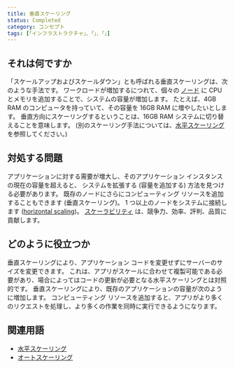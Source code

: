 ```yaml
---
title: 垂直スケーリング
status: Completed
category: コンセプト
tags: [「インフラストラクチャ」、「」、「」]
---
```


## それは何ですか

「スケールアップおよびスケールダウン」とも呼ばれる垂直スケーリングは、次のような手法です。
ワークロードが増加するにつれて、個々の [ノード](/nodes/) に CPU とメモリを追加することで、システムの容量が増加します。
たとえば、4GB RAM のコンピュータを持っていて、その容量を 16GB RAM に増やしたいとします。
垂直方向にスケーリングするということは、16GB RAM システムに切り替えることを意味します。
(別のスケーリング手法については、[水平スケーリング](/horizo​​ntal-scaling/) を参照してください。)

## 対処する問題

アプリケーションに対する需要が増大し、そのアプリケーション インスタンスの現在の容量を超えると、
システムを拡張する (容量を追加する) 方法を見つける必要があります。
既存のノードにさらにコンピューティング リソースを追加することもできます (垂直スケーリング)。
1 つ以上のノードをシステムに接続します ([horizo​​ntal scaling](/horizo​​ntal-scaling/))。
[スケーラビリティ](/scalability/) は、競争力、効率、評判、品質に貢献します。

## どのように役立つか

垂直スケーリングにより、アプリケーション コードを変更せずにサーバーのサイズを変更できます。
これは、アプリがスケールに合わせて複製可能である必要があり、場合によってはコードの更新が必要となる水平スケーリングとは対照的です。
垂直スケーリングにより、既存のアプリケーションの容量が次のように増加します。
コンピューティング リソースを追加すると、アプリがより多くのリクエストを処理し、より多くの作業を同時に実行できるようになります。

## 関連用語

* [水平スケーリング](/horizo​​ntal-scaling/)
* [オートスケーリング](/auto-scaling/)
